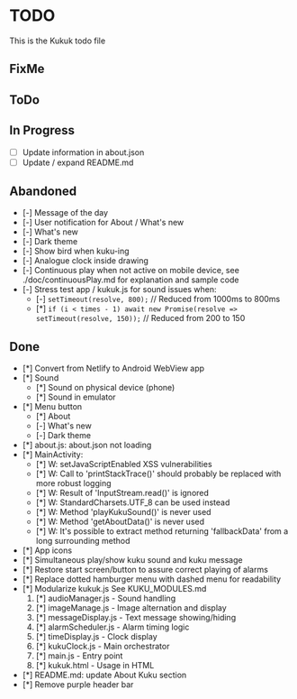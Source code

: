 # TODO
This is the Kukuk todo file

## FixMe

## ToDo

## In Progress
- [ ] Update information in about.json
- [ ] Update / expand README.md

## Abandoned
- [-] Message of the day
- [-] User notification for About / What's new
- [-] What's new
- [-] Dark theme
- [-] Show bird when kuku-ing
- [-] Analogue clock inside drawing
- [-] Continuous play when not active on mobile device, see ./doc/continuousPlay.md for explanation and sample code
- [-] Stress test app / kukuk.js for sound issues when:
  - [-] `setTimeout(resolve, 800);`  // Reduced from 1000ms to 800ms
  - [*] `if (i < times - 1) await new Promise(resolve => setTimeout(resolve, 150));`  // Reduced from 200 to 150

## Done
- [*] Convert from Netlify to Android WebView app
- [*] Sound
  - [*] Sound on physical device (phone)
  - [*] Sound in emulator
- [*] Menu button
  - [*] About
  - [-] What's new
  - [-] Dark theme 
- [*] about.js: about.json not loading
- [*] MainActivity:
  - [*] W: setJavaScriptEnabled XSS vulnerabilities
  - [*] W: Call to 'printStackTrace()' should probably be replaced with more robust logging
  - [*] W: Result of 'InputStream.read()' is ignored
  - [*] W: StandardCharsets.UTF_8 can be used instead
  - [*] W: Method 'playKukuSound()' is never used
  - [*] W: Method 'getAboutData()' is never used
  - [*] W: It's possible to extract method returning 'fallbackData' from a long surrounding method
- [*] App icons
- [*] Simultaneous play/show kuku sound and kuku message
- [*] Restore start screen/button to assure correct playing of alarms
- [*] Replace dotted hamburger menu with dashed menu for readability
- [*] Modularize kukuk.js
  See KUKU_MODULES.md
  1. [*] audioManager.js - Sound handling
  2. [*] imageManage.js - Image alternation and display
  3. [*] messageDisplay.js - Text message showing/hiding
  4. [*] alarmScheduler.js - Alarm timing logic
  5. [*] timeDisplay.js - Clock display
  6. [*] kukuClock.js - Main orchestrator
  7. [*] main.js - Entry point
  8. [*] kukuk.html - Usage in HTML
- [*] README.md: update About Kuku section
- [*] Remove purple header bar
